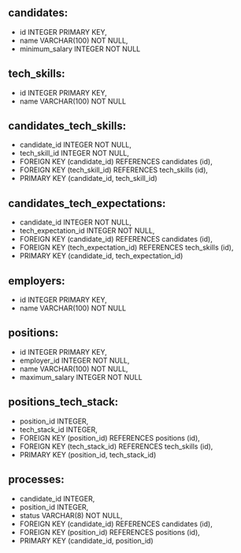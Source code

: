 ## candidates:
- id INTEGER PRIMARY KEY,
- name VARCHAR(100) NOT NULL,
- minimum_salary INTEGER NOT NULL

## tech_skills:
- id INTEGER PRIMARY KEY,
- name VARCHAR(100) NOT NULL

## candidates_tech_skills:
- candidate_id INTEGER NOT NULL,
- tech_skill_id INTEGER NOT NULL,
- FOREIGN KEY (candidate_id) REFERENCES candidates (id),
- FOREIGN KEY (tech_skill_id) REFERENCES tech_skills (id),
- PRIMARY KEY (candidate_id, tech_skill_id)

## candidates_tech_expectations:
- candidate_id INTEGER NOT NULL,
- tech_expectation_id INTEGER NOT NULL,
- FOREIGN KEY (candidate_id) REFERENCES candidates (id),
- FOREIGN KEY (tech_expectation_id) REFERENCES tech_skills (id),
- PRIMARY KEY (candidate_id, tech_expectation_id)

## employers:
- id INTEGER PRIMARY KEY,
- name VARCHAR(100) NOT NULL

## positions:
- id INTEGER PRIMARY KEY,
- employer_id INTEGER NOT NULL,
- name VARCHAR(100) NOT NULL,
- maximum_salary INTEGER NOT NULL

## positions_tech_stack:
- position_id INTEGER,
- tech_stack_id INTEGER,
- FOREIGN KEY (position_id) REFERENCES positions (id),
- FOREIGN KEY (tech_stack_id) REFERENCES tech_skills (id),
- PRIMARY KEY (position_id, tech_stack_id)

## processes:
- candidate_id INTEGER,
- position_id INTEGER,
- status VARCHAR(8) NOT NULL,
- FOREIGN KEY (candidate_id) REFERENCES candidates (id),
- FOREIGN KEY (position_id) REFERENCES positions (id),
- PRIMARY KEY (candidate_id, position_id)
